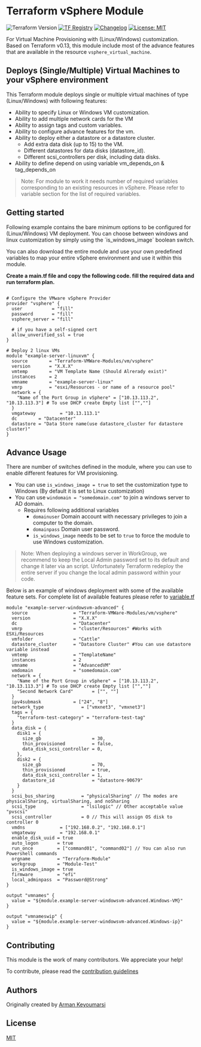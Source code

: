 # Terraform vSphere Module

![Terraform Version](https://img.shields.io/badge/Terraform-0.13.5-green.svg) [![TF Registry](https://img.shields.io/badge/terraform-registry-blue.svg)](https://registry.terraform.io/modules/Terraform-VMWare-Modules/vm/vsphere/) [![Changelog](https://img.shields.io/badge/changelog-release-green.svg)](https://github.com/Terraform-VMWare-Modules/terraform-vsphere-vm/releases) [![License: MIT](https://img.shields.io/badge/License-MIT-yellow.svg)](LICENSE)

For Virtual Machine Provisioning with (Linux/Windows) customization. Based on Terraform v0.13, this module include most of the advance features that are available in the resource `vsphere_virtual_machine`.

## Deploys (Single/Multiple) Virtual Machines to your vSphere environment

This Terraform module deploys single or multiple virtual machines of type (Linux/Windows) with following features:

- Ability to specify Linux or Windows VM customization.
- Ability to add multiple network cards for the VM   
- Ability to assign tags and custom variables.
- Ability to configure advance features for the vm.
- Ability to deploy either a datastore or a datastore cluster.
  - Add extra data disk (up to 15) to the VM.
  - Different datastores for data disks (datastore_id).
  - Different scsi_controllers per disk, including data disks.
- Ability to define depend on using variable vm_depends_on & tag_depends_on

> Note: For module to work it needs number of required variables corresponding to an existing resources in vSphere. Please refer to variable section for the list of required variables.

## Getting started

Following example contains the bare minimum options to be configured for (Linux/Windows) VM deployment. You can choose between windows and linux customization by simply using the ´is_windows_image´ boolean switch.

You can also download the entire module and use your own predefined variables to map your entire vSphere environment and use it within this module.

__Create a main.tf file and copy the following code. fill the required data and run terraform plan.__

```hcl

# Configure the VMware vSphere Provider
provider "vsphere" {
  user           = "fill"
  password       = "fill"
  vsphere_server = "fill" 

  # if you have a self-signed cert
  allow_unverified_ssl = true
}

# Deploy 2 linux VMs
module "example-server-linuxvm" {
  source        = "Terraform-VMWare-Modules/vm/vsphere"
  version       = "X.X.X"
  vmtemp        = "VM Template Name (Should Alrerady exist)"
  instances     = 2
  vmname        = "example-server-linux"
  vmrp          = "esxi/Resources - or name of a resource pool"
  network = {
    "Name of the Port Group in vSphere" = ["10.13.113.2", "10.13.113.3"] # To use DHCP create Empty list ["",""]
  }
  vmgateway         = "10.13.113.1"
  dc        = "Datacenter"
  datastore = "Data Store name(use datastore_cluster for datastore cluster)"
}

```

## Advance Usage

There are number of switches defined in the module, where you can use to enable different features for VM provisioning.

- You can use `is_windows_image = true` to set the customization type to Windows (By default it is set to Linux customization)
- You can use `windomain = "somedomain.com"` to join a windows server to AD domain.
  - Requires following additional variables
    - `domainuser` Domain account with necessary privileges to join a computer to the domain.
    - `domainpass` Domain user password.
    - `is_windows_image` needs to be set to `true` to force the module to use Windows customization.

> Note: When deploying a windows server in WorkGroup, we recommend to keep the Local Admin password set to its default and change it later via an script. Unfortunately Terraform redeploy the entire server if you change the local admin password within your code.

Below is an example of windows deployment with some of the available feature sets. For complete list of available features please refer to [variable.tf](https://github.com/Terraform-VMWare-Modules/terraform-vsphere-vm/blob/master/variables.tf)

```hcl
module "example-server-windowsvm-advanced" {
  source                 = "Terraform-VMWare-Modules/vm/vsphere"
  version                = "X.X.X"
  dc                     = "Datacenter"
  vmrp                   = "cluster/Resources" #Works with ESXi/Resources
  vmfolder               = "Cattle"
  datastore_cluster      = "Datastore Cluster" #You can use datastore variable instead
  vmtemp                 = "TemplateName"
  instances              = 2
  vmname                 = "AdvancedVM"
  vmdomain               = "somedomain.com"
  network = {
    "Name of the Port Group in vSphere" = ["10.13.113.2", "10.13.113.3"] # To use DHCP create Empty list ["",""]
    "Second Network Card"       = ["", ""]
  }
  ipv4submask            = ["24", "8"]
  network_type              = ["vmxnet3", "vmxnet3"]
  tags = {
    "terraform-test-category" = "terraform-test-tag"
  }
  data_disk = {
    disk1 = {
      size_gb                   = 30,
      thin_provisioned          = false,
      data_disk_scsi_controller = 0,
    },
    disk2 = {
      size_gb                   = 70,
      thin_provisioned          = true,
      data_disk_scsi_controller = 1,
      datastore_id              = "datastore-90679"
    }
  }
  scsi_bus_sharing          = "physicalSharing" // The modes are physicalSharing, virtualSharing, and noSharing
  scsi_type                 = "lsilogic" // Other acceptable value "pvscsi"
  scsi_controller           = 0 // This will assign OS disk to controller 0
  vmdns             = ["192.168.0.2", "192.168.0.1"]
  vmgateway         = "192.168.0.1"
  enable_disk_uuid = true
  auto_logon       = true
  run_once         = ["command01", "command02"] // You can also run Powershell commands
  orgname          = "Terraform-Module"
  workgroup        = "Module-Test"
  is_windows_image = true
  firmware         = "efi"
  local_adminpass  = "Password@Strong"
}

output "vmnames" {
  value = "${module.example-server-windowsvm-advanced.Windows-VM}"
}

output "vmnameswip" {
  value = "${module.example-server-windowsvm-advanced.Windows-ip}"
}
```

## Contributing

This module is the work of many contributors. We appreciate your help!

To contribute, please read the [contribution guidelines](https://github.com/Terraform-VMWare-Modules/terraform-vsphere-vm/blob/master/CONTRIBUTING.md)

## Authors

Originally created by [Arman Keyoumarsi](https://github.com/Arman-Keyoumarsi)

## License

[MIT](LICENSE)
